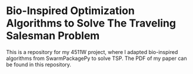# Bio-Inspired Optimization Algorithms to Solve The Traveling Salesman Problem 
This is a repository for my 4511W project, where I adapted bio-inspired algorithms from SwarmPackagePy to solve TSP. 
The PDF of my paper can be found in this repository.

